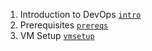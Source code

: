 1. Introduction to DevOps [`intro`](https://github.com/vikas9-dev/devops/tree/intro)
2. Prerequisites [`prereqs`](https://github.com/vikas9-dev/devops/tree/prereqs)
3. VM Setup [`vmsetup`](https://github.com/vikas9-dev/devops/tree/vmsetup)
